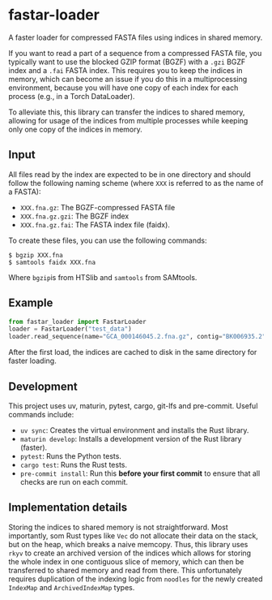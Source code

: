 # fastar-loader

A faster loader for compressed FASTA files using indices in shared memory.

If you want to read a part of a sequence from a compressed FASTA file, you typically want to use the blocked GZIP format (BGZF) with a `.gzi` BGZF index and a `.fai` FASTA index. This requires you to keep the indices in memory, which can become an issue if you do this in a multiprocessing environment, because you will have one copy of each index for each process (e.g., in a Torch DataLoader).

To alleviate this, this library can transfer the indices to shared memory, allowing for usage of the indices from multiple processes while keeping only one copy of the indices in memory.


## Input
All files read by the index are expected to be in one directory and should follow the following naming scheme (where `XXX` is referred to as the name of a FASTA):

- `XXX.fna.gz`: The BGZF-compressed FASTA file
- `XXX.fna.gz.gzi`: The BGZF index
- `XXX.fna.gz.fai`: The FASTA index file (faidx).

To create these files, you can use the following commands:

```
$ bgzip XXX.fna
$ samtools faidx XXX.fna
```

Where `bgzip`is from HTSlib and `samtools` from SAMtools.


## Example
```python
from fastar_loader import FastarLoader
loader = FastarLoader("test_data")
loader.read_sequence(name="GCA_000146045.2.fna.gz", contig="BK006935.2", start=0, length=60)
```

After the first load, the indices are cached to disk in the same directory for faster loading.


## Development
This project uses uv, maturin, pytest, cargo, git-lfs and pre-commit. Useful commands include:
- `uv sync`: Creates the virtual environment and installs the Rust library.
- `maturin develop`: Installs a development version of the Rust library (faster).
- `pytest`: Runs the Python tests.
- `cargo test`: Runs the Rust tests.
- `pre-commit install`: Run this **before your first commit** to ensure that all checks are run on each commit.


## Implementation details
Storing the indices to shared memory is not straightforward. Most importantly, som Rust types like `Vec` do not allocate their data on the stack, but on the heap, which breaks a naive memcopy. Thus, this library uses `rkyv` to create an archived version of the indices which allows for storing the whole index in one contiguous slice of memory, which can then be transferred to shared memory and read from there. This unfortunately requires duplication of the indexing logic from `noodles` for the newly created `IndexMap` and `ArchivedIndexMap` types.
